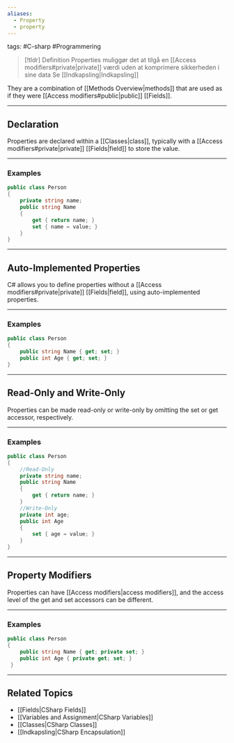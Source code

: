 ```yaml
---
aliases:
  - Property
  - property
---
```

tags: #C-sharp #Programmering
> [!tldr] Definition
> Properties muliggør det at tilgå en [[Access modifiers#private|private]] værdi uden at komprimere sikkerheden i sine data
> Se [[Indkapsling|Indkapsling]]

They are a combination of [[Methods Overview|methods]] that are used as if they were [[Access modifiers#public|public]] [[Fields]].

---

## Declaration
Properties are declared within a [[Classes|class]], typically with a [[Access modifiers#private|private]] [[Fields|field]] to store the value.

---

### Examples
```csharp
public class Person
{
    private string name;
    public string Name
    {
        get { return name; }
        set { name = value; }
    }
}
```

---

## Auto-Implemented Properties
C# allows you to define properties without a [[Access modifiers#private|private]] [[Fields|field]], using auto-implemented properties.

---

### Examples
```csharp
public class Person 
{ 
	public string Name { get; set; } 
	public int Age { get; set; } 
}
```

---

## Read-Only and Write-Only
Properties can be made read-only or write-only by omitting the set or get accessor, respectively.

---

### Examples
```csharp
public class Person
{
	//Read-Only
    private string name;
    public string Name
    {
        get { return name; }
    }
	//Write-Only
    private int age;
    public int Age
    {
        set { age = value; }
    }
}
```

---

## Property Modifiers
Properties can have [[Access modifiers|access modifiers]], and the access level of the get and set accessors can be different.

---

### Examples
```csharp
public class Person 
{ 
	public string Name { get; private set; } 
	public int Age { private get; set; }
 }
```

---

## Related Topics
- [[Fields|CSharp Fields]]
- [[Variables and Assignment|CSharp Variables]]
- [[Classes|CSharp Classes]]
- [[Indkapsling|CSharp Encapsulation]]


